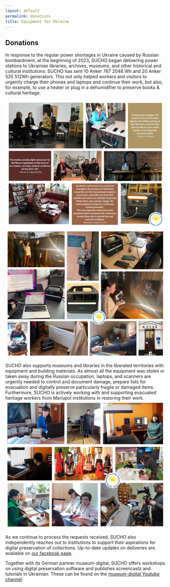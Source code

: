 ```yaml
---
layout: default
permalink: donations
title: Equipment for Ukraine
---
```


<base target="_blank">

## Donations

In response to the regular power shortages in Ukraine caused by Russian bombardment, at the beginning of 2023, SUCHO began delivering power stations to Ukrainian libraries, archives, museums, and other historical and cultural institutions. SUCHO has sent 10 Anker 767 2048 Wh and 20 Anker 535 512Wh generators. This not only helped workers and visitors to urgently charge their phones and laptops and continue their work, but also, for example, to use a heater or plug in a dehumidifier to preserve books & cultural heritage.

<img src="/assets/images/powerstations1.jpg" title="power-stations">
<img src="/assets/images/powerstations2.jpg" title="power-stations">

SUCHO also supports museums and libraries in the liberated territories with equipment and building materials. As almost all the equipment was stolen or taken away during the Russian occupation, laptops, and scanners are urgently needed to control and document damage, prepare lists for evacuation and digitally preserve particularly fragile or damaged items. Furthermore, SUCHO is actively working with and supporting evacuated heritage workers from Mariupol institutions in restoring their work. 
<img src="/assets/images/equipment1.jpg" title="equipment-deliveries">

As we continue to process the requests received, SUCHO also independently reaches out to institutions to support their aspirations for digital preservation of collections. Up-to-date updates on deliveries are available on [our facebook page](https://www.facebook.com/sucho.initiative).

Together with its German partner museum-digital, SUCHO offers workshops on using digital preservation software and publishes screencasts and tutorials in Ukrainian. These can be found on the [museum-digital Youtube channel](https://www.youtube.com/watch?v=4DHHS9E0vXw&list=PLlwIIHnjvD4fV-klUZmcYcC4YfCNnV894).
